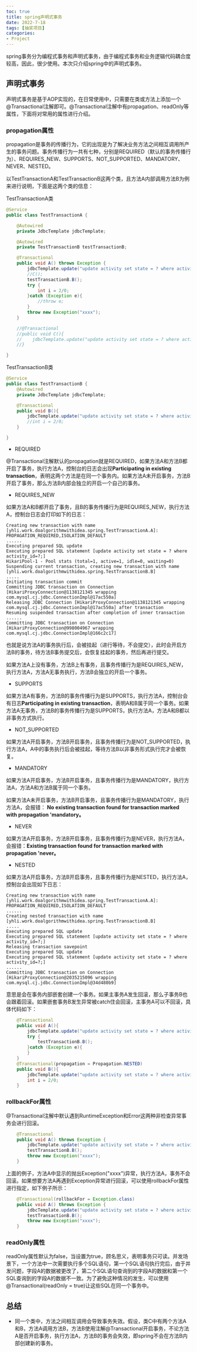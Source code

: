 ```yaml
---
toc: true
title: spring声明式事务
date: 2022-7-18
tags: [抽奖项目]
categories: 
- Project
---
```


spring事务分为编程式事务和声明式事务，由于编程式事务和业务逻辑代码耦合度较高，因此，很少使用。本次只介绍spring中的声明式事务。

## 声明式事务

声明式事务是基于AOP实现的，在日常使用中，只需要在类或方法上添加一个@Transactional注解即可。@Transactional注解中有propagation、readOnly等属性，下面将对常用的属性进行介绍。

### propagation属性

propagation是事务的传播行为，它的出现是为了解决业务方法之间相互调用所产生的事务问题。事务传播行为一共有七种，分别是REQUIRED（默认的事务传播行为）、REQUIRES_NEW、SUPPORTS、NOT_SUPPORTED、MANDATORY、NEVER、NESTED。

以TestTransactionA和TestTransactionB这两个类，且方法A内部调用方法B为例来进行说明，下面是这两个类的信息：

TestTransactionA类

```java
@Service
public class TestTransactionA {

    @Autowired
    private JdbcTemplate jdbcTemplate;

    @Autowired
    private TestTransactionB testTransactionB;

    @Transactional
    public void A() throws Exception {
        jdbcTemplate.update("update activity set state = ? where activity_id=?;", 10, 100001);
        //C();
        testTransactionB.B();
        try {
            int i = 2/0;
        }catch (Exception e){
            //throw e;
        }
        throw new Exception("xxxx");
    }

    //@Transactional
    //public void C(){
    //    jdbcTemplate.update("update activity set state = ? where activity_id=?;", 10, 100002);
    //}

}
```

TestTransactionB类

```java
@Service
public class TestTransactionB {
    @Autowired
    private JdbcTemplate jdbcTemplate;

    @Transactional
    public void B(){
        jdbcTemplate.update("update activity set state = ? where activity_id=?;", 10, 100002);
        //int i = 2/0;
    }

}

```

- REQUIRED

@Transactional注解默认的propagation就是REQUIRED，如果方法A和方法B都开启了事务，执行方法A，控制台的日志会出现**Participating in existing transaction**，表明这两个方法是在同一个事务内。如果方法A未开启事务，方法B开启了事务，那么方法B内部会独立的开启一个自己的事务。

- REQUIRES_NEW 

如果方法A和B都开启了事务，且B的事务传播行为是REQUIRES_NEW，执行方法A，控制台日志会打印如下的日志：

```log
Creating new transaction with name [yhli.work.doalgorithmwithidea.spring.TestTransactionA.A]: PROPAGATION_REQUIRED,ISOLATION_DEFAULT
......
Executing prepared SQL update
Executing prepared SQL statement [update activity set state = ? where activity_id=?;]
HikariPool-1 - Pool stats (total=1, active=1, idle=0, waiting=0)
Suspending current transaction, creating new transaction with name [yhli.work.doalgorithmwithidea.spring.TestTransactionB.B]
.....
Initiating transaction commit
Committing JDBC transaction on Connection [HikariProxyConnection@1138121345 wrapping com.mysql.cj.jdbc.ConnectionImpl@17ac550a]
Releasing JDBC Connection [HikariProxyConnection@1138121345 wrapping com.mysql.cj.jdbc.ConnectionImpl@17ac550a] after transaction
Resuming suspended transaction after completion of inner transaction
......
Committing JDBC transaction on Connection [HikariProxyConnection@998004967 wrapping com.mysql.cj.jdbc.ConnectionImpl@166c2c17]
```

也就是说方法A的事务执行后，会被挂起（进行等待，不会提交），此时会开启方法B的事务，待方法B事务提交后，会恢复挂起的事务，然后再进行提交。

如果方法A上没有事务，方法B上有事务，且事务传播行为是REQUIRES_NEW，执行方法A，方法A无事务执行，方法B会独立的开启一个事务。

- SUPPORTS

如果方法A有事务，方法B的事务传播行为是SUPPORTS，执行方法A，控制台会有日志**Participating in existing transaction**，表明A和B属于同一个事务。如果方法A无事务，方法B的事务传播行为是SUPPORTS，执行方法A，方法A和B都以非事务方式执行。

- NOT_SUPPORTED

如果方法A开启事务，方法B开启事务，且事务传播行为是NOT_SUPPORTED，执行方法A，A中的事务执行后会被挂起，等待方法B以非事务形式执行完才会被恢复。

- MANDATORY

如果方法A开启事务，方法B开启事务，且事务传播行为是MANDATORY，执行方法A，方法A和方法B属于同一个事务。

如果方法A未开启事务，方法B开启事务，且事务传播行为是MANDATORY，执行方法A，会报错： **No existing transaction found for transaction marked with propagation 'mandatory。**

- NEVER

如果方法A开启事务，方法B开启事务，且事务传播行为是NEVER，执行方法A，会报错：**Existing transaction found for transaction marked with propagation 'never。**

- NESTED

如果方法A开启事务，方法B开启事务，且事务传播行为是NESTED，执行方法A，
控制台会出现如下日志：

```log
Creating new transaction with name [yhli.work.doalgorithmwithidea.spring.TestTransactionA.A]: PROPAGATION_REQUIRED,ISOLATION_DEFAULT
......
Creating nested transaction with name [yhli.work.doalgorithmwithidea.spring.TestTransactionB.B]
.....
Executing prepared SQL update
Executing prepared SQL statement [update activity set state = ? where activity_id=?;]
Releasing transaction savepoint
Executing prepared SQL update
Executing prepared SQL statement [update activity set state = ? where activity_id=?;]
......
Committing JDBC transaction on Connection [HikariProxyConnection@2035215096 wrapping com.mysql.cj.jdbc.ConnectionImpl@34d480b9]
```

意思是会在事务内部嵌套创建一个事务。如果主事务A发生回滚，那么子事务B也会跟着回滚。如果嵌套事务B发生异常被catch住会回滚，主事务A可以不回滚，具体代码如下：

```java
    @Transactional
    public void A(){
        jdbcTemplate.update("update activity set state = ? where activity_id=?;", 10, 100001);
        try {
            testTransactionB.B();
        }catch (Exception e){
        }
    }
    @Transactional(propagation = Propagation.NESTED)
    public void B(){
        jdbcTemplate.update("update activity set state = ? where activity_id=?;", 10, 100002);
        int i = 2/0;
    }
```

### rollbackFor属性

@Transactional注解中默认遇到RuntimeException和Error这两种非检查异常事务会进行回滚。

```java
    @Transactional
    public void A() throws Exception {
        jdbcTemplate.update("update activity set state = ? where activity_id=?;", 10, 100001);
        testTransactionB.B();
        throw new Exception("xxxx");
    }

```

上面的例子，方法A中显示的抛出Exception("xxxx")异常，执行方法A，事务不会回滚。如果想要方法A再遇到Exception异常进行回滚，可以使用rollbackFor属性进行指定，如下例子所示：

```java
    @Transactional(rollbackFor = Exception.class)
    public void A() throws Exception {
        jdbcTemplate.update("update activity set state = ? where activity_id=?;", 10, 100001);
        testTransactionB.B();
        throw new Exception("xxxx");
    }
```

### readOnly属性

readOnly属性默认为false，当设置为true，顾名思义，表明事务只可读。并发场景下，一个方法中一次需要执行多个SQL语句，第一个SQL语句执行完后，由于并发问题，字段A的数据被更改了，第二个SQL语句查询到的字段A的数据和第一个SQL查询到的字段A的数据不一致。为了避免这种情况的发生，可以使用 @Transactional(readOnly = true)让这些SQL在同一个事务中。

## 总结

- 同一个类中，方法之间相互调用会导致事务失效。假设，类C中有两个方法A和B，方法A调用方法B，方法B使用注解@Transactional开启事务，不论方法A是否开启事务，执行方法A，方法B的事务会失效，即spring不会在方法B内部创建新的事务。